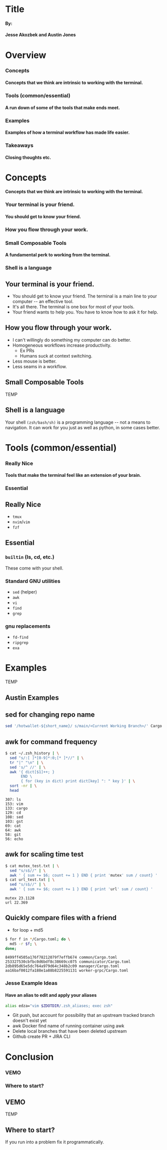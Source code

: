# Title

#### By:
#### Jesse Akozbek and Austin Jones

<!-- # Title -->

# Overview

### Concepts
#### Concepts that we think are intrinsic to working with the terminal.

### Tools (common/essential)
#### A run down of some of the tools that make ends meet.

### Examples
#### Examples of how a terminal workflow has made life easier.

### Takeaways
#### Closing thoughts etc.

<!-- # Overview -->

# Concepts
#### Concepts that we think are intrinsic to working with the terminal.

<!-- AJ -->
### Your terminal is your friend.
#### You should get to know your friend.

<!-- JA -->
### How you flow through your work.

<!-- AJ -->
### Small Composable Tools
####  A fundamental perk to working from the terminal.

<!-- JA -->
### Shell is a language

<!-- # Concepts -->

<!-- AJ -->
## Your terminal is your friend.

- You should get to know your friend.
  The terminal is a main line to your computer -- an effective tool.
- It's all there.
  The terminal is one box for most of your tools.
- Your friend wants to help you. You have to know how to ask it for help.

<!-- ## Your terminal is your friend. -->

<!-- JA -->
## How you flow through your work.

- I can't willingly do something my computer can do better.
- Homogeneous workflows increase productivity.
  - Ex PRs
  - Humans suck at context switching.
- Less mouse is better.
- Less seams in a workflow.

<!-- ## How you flow through your work. -->

<!-- AJ -->
## Small Composable Tools
TEMP
<!-- ## Small Composable Tools -->

<!-- JA -->
## Shell is a language

Your shell `(zsh/bash/sh)` is a programming language -- not a means to
navigation. It can work for you just as well as python, in some cases
better.

<!-- ## Shell is a language -->

# Tools (common/essential)

### Really Nice
#### Tools that make the terminal feel like an extension of your brain.

### Essential

<!-- # Tools (common/essential) -->

<!-- JA -->
## Really Nice

- `tmux`
- `nvim`/`vim`
- `fzf`

<!-- ## Really Nice -->

<!-- Handoff to Austin -->
<!-- AJ -->
## Essential

### `builtin` (ls, cd, etc.)

These come with your shell.

### Standard GNU utilities

- `sed` (helper)
- `awk`
- `vi`
- `find`
- `grep`

### gnu replacements

- `fd-find`
- `ripgrep`
- `exa`

<!-- ## Essential -->

# Examples
TEMP
<!-- # Examples -->

<!-- AJ -->
## Austin Examples

## sed for changing repo name

```sh
sed '/hotwallet-${short_name}/ s/main/<Current Working Branch>/' Cargo.toml
```

## awk for command frequency

```sh
$ cat ~/.zsh_history | \
  sed "s/:[ ]*[0-9]*:0;[* ]*//" | \
  tr "|" "\n" | \
  sed 's/^ //' | \
  awk '{ dict[$1]++; }
       END \
       { for (key in dict) print dict[key] ": " key }' | \
  sort -nr | \
  head
```
```
307: ls
153: vim
133: cargo
129: cd
108: sed
103: gst
69: cat
64: awk
58: git
56: echo
```

## awk for scaling time test

```sh
$ cat mutex_test.txt | \
  sed "s/s$//" | \
  awk ' { sum += $6; count += 1 } END { print 'mutex' sum / count} '
$ cat url_test.txt | \
  sed "s/s$//" | \
  awk ' { sum += $6; count += 1 } END { print 'url' sum / count} '
```
```
mutex 23.1128
url 22.369
```

## Quickly compare files with a friend

- for loop + md5

```sh
$ for f in */Cargo.toml; do \
  md5 -r $f; \
done;
```
```
8499ff4505a176f78212079f7effb674 common/Cargo.toml
253327530cbfbc0d6bdf8c38669cc075 communicator/Cargo.toml
2db895d65e5dc764a979d64c348b2c09 manager/Cargo.toml
aa16baf0012fa188e1a88b8225591131 worker-grpc/Cargo.toml
```

<!-- ## Austin Examples -->

<!-- Handoff -->
<!-- JA -->
### Jesse Example Ideas
#### Have an alias to edit and apply your aliases

```sh
alias edza="vim $ZDOTDIR/.zsh_aliases; exec zsh"
```

- Git push, but account for possibility that an upstream tracked branch doesn't exist yet
- awk Docker find name of running container using awk
- Delete local branches that have been deleted upstream
- Github create PR + JIRA CLI

<!-- ### Jesse Example Ideas -->


# Conclusion

### VEMO

### Where to start?

<!-- # Conclusion -->

## VEMO
TEMP
<!-- ## VEMO -->

## Where to start?

If you run into a problem fix it programmatically.
<!-- ## Where to start? -->
